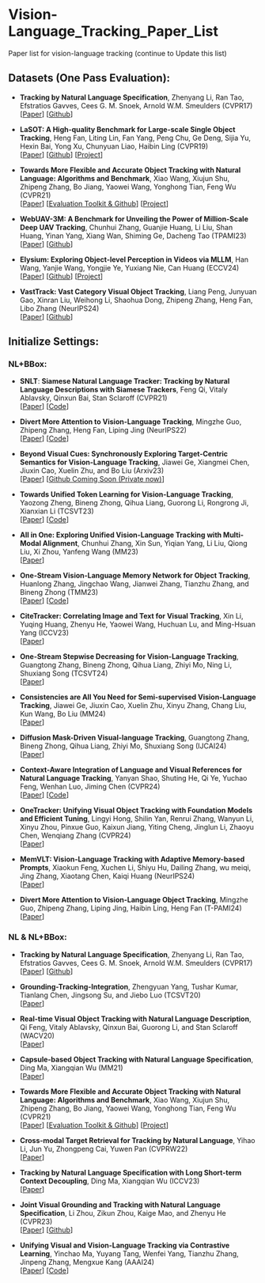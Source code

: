 # Vision-Language_Tracking_Paper_List
Paper list for vision-language tracking (continue to Update this list)

## Datasets (One Pass Evaluation):
* **Tracking by Natural Language Specification**, Zhenyang Li, Ran Tao, Efstratios Gavves, Cees G. M. Snoek, Arnold W.M. Smeulders (CVPR17)  
[[Paper](http://openaccess.thecvf.com/content_cvpr_2017/papers/Li_Tracking_by_Natural_CVPR_2017_paper.pdf)]
[[Github](https://github.com/QUVA-Lab/lang-tracker)] 

* **LaSOT: A High-quality Benchmark for Large-scale Single Object Tracking**, Heng Fan, Liting Lin, Fan Yang, Peng Chu, Ge Deng, Sijia Yu, Hexin Bai, Yong Xu, Chunyuan Liao, Haibin Ling (CVPR19)  
[[Paper](https://arxiv.org/abs/1809.07845)]
[[Github](https://github.com/HengLan/LaSOT_Evaluation_Toolkit)] 
[[Project](http://vision.cs.stonybrook.edu/~lasot/)]

* **Towards More Flexible and Accurate Object Tracking with Natural Language: Algorithms and Benchmark**, Xiao Wang, Xiujun Shu, Zhipeng Zhang, Bo Jiang, Yaowei Wang, Yonghong Tian, Feng Wu (CVPR21)  
[[Paper](https://arxiv.org/pdf/2103.16746.pdf)]
[[Evaluation Toolkit & Github](https://github.com/wangxiao5791509/TNL2K_evaluation_toolkit)]
[[Project](https://sites.google.com/view/langtrackbenchmark/)] 

* **WebUAV-3M: A Benchmark for Unveiling the Power of Million-Scale Deep UAV Tracking**, Chunhui Zhang, Guanjie Huang, Li Liu, Shan Huang, Yinan Yang, Xiang Wan, Shiming Ge, Dacheng Tao (TPAMI23)  
[[Paper](https://ieeexplore.ieee.org/document/10004511)]
[[Github](https://github.com/983632847/WebUAV-3M)] 


* **Elysium: Exploring Object-level Perception in Videos via MLLM**, Han Wang, Yanjie Wang, Yongjie Ye, Yuxiang Nie, Can Huang (ECCV24)  
[[Paper](https://arxiv.org/abs/2403.16558)]
[[Github](https://github.com/Hon-Wong/Elysium)] 
[[Project](https://hon-wong.github.io/Elysium/)]



* **VastTrack: Vast Category Visual Object Tracking**, Liang Peng, Junyuan Gao, Xinran Liu, Weihong Li, Shaohua Dong, Zhipeng Zhang, Heng Fan, Libo Zhang (NeurIPS24)  
[[Paper](https://arxiv.org/abs/2403.03493)]
[[Github](https://github.com/HengLan/VastTrack)] 



## Initialize Settings:

### NL+BBox:
* **SNLT**: **Siamese Natural Language Tracker: Tracking by Natural Language Descriptions with Siamese Trackers**, Feng Qi, Vitaly Ablavsky, Qinxun Bai, Stan Sclaroff (CVPR21)   
[[Paper](https://arxiv.org/pdf/1912.02048.pdf)] 
[[Code](https://github.com/fredfung007/snlt)]



* **Divert More Attention to Vision-Language Tracking**, Mingzhe Guo, Zhipeng Zhang, Heng Fan, Liping Jing (NeurIPS22)  
[[Paper](https://arxiv.org/abs/2207.01076)] 
[[Code](https://github.com/JudasDie/SOTS)]



* **Beyond Visual Cues: Synchronously Exploring Target-Centric Semantics for Vision-Language Tracking**, Jiawei Ge, Xiangmei Chen, Jiuxin Cao, Xuelin Zhu, and Bo Liu (Arxiv23)  
[[Paper](https://arxiv.org/abs/2311.17085)]
[[Github Coming Soon (Private now)](https://github.com/PeterBishop0/SATracker)]

* **Towards Unified Token Learning for Vision-Language Tracking**, Yaozong Zheng, Bineng Zhong, Qihua Liang, Guorong Li, Rongrong Ji, Xianxian Li (TCSVT23)  
[[Paper](https://ieeexplore.ieee.org/abstract/document/10208210)]
[[Code](https://github.com/Azong-HQU/MMTrack)]

* **All in One: Exploring Unified Vision-Language Tracking with Multi-Modal Alignment**, Chunhui Zhang, Xin Sun, Yiqian Yang, Li Liu, Qiong Liu, Xi Zhou, Yanfeng Wang (MM23)  
[[Paper](https://dl.acm.org/doi/10.1145/3581783.3611803)] 

* **One-Stream Vision-Language Memory Network for Object Tracking**, Huanlong Zhang, Jingchao Wang, Jianwei Zhang, Tianzhu Zhang, and Bineng Zhong (TMM23)  
[[Paper](https://ieeexplore.ieee.org/document/10149530)]
[[Code](https://github.com/wjc0602/OVLM)]

* **CiteTracker: Correlating Image and Text for Visual Tracking**, Xin Li, Yuqing Huang, Zhenyu He, Yaowei Wang, Huchuan Lu, and Ming-Hsuan Yang (ICCV23)  
[[Paper](https://openaccess.thecvf.com/content/ICCV2023/papers/Li_CiteTracker_Correlating_Image_and_Text_for_Visual_Tracking_ICCV_2023_paper.pdf)] 



* **One-Stream Stepwise Decreasing for Vision-Language Tracking**, Guangtong Zhang, Bineng Zhong, Qihua Liang, Zhiyi Mo, Ning Li, Shuxiang Song (TCSVT24)  
[[Paper](https://ieeexplore.ieee.org/abstract/document/10510485)]


* **Consistencies are All You Need for Semi-supervised Vision-Language Tracking**, Jiawei Ge, Jiuxin Cao, Xuelin Zhu, Xinyu Zhang, Chang Liu, Kun Wang, Bo Liu (MM24)  
[[Paper](https://dl.acm.org/doi/10.1145/3664647.3680657)]

* **Diffusion Mask-Driven Visual-language Tracking**, Guangtong Zhang, Bineng Zhong, Qihua Liang, Zhiyi Mo, Shuxiang Song (IJCAI24)  
[[Paper](https://www.ijcai.org/proceedings/2024/0183.pdf)]

* **Context-Aware Integration of Language and Visual References for Natural Language Tracking**, Yanyan Shao, Shuting He, Qi Ye, Yuchao Feng, Wenhan Luo, Jiming Chen (CVPR24)  
[[Paper](https://arxiv.org/abs/2403.19975)]
[[Code](https://github.com/twotwo2/QueryNLT)]

* **OneTracker: Unifying Visual Object Tracking with Foundation Models and Efficient Tuning**, Lingyi Hong, Shilin Yan, Renrui Zhang, Wanyun Li, Xinyu Zhou, Pinxue Guo, Kaixun Jiang, Yiting Cheng, Jinglun Li, Zhaoyu Chen, Wenqiang Zhang (CVPR24)  
[[Paper](https://arxiv.org/pdf/2403.09634.pdf)]


* **MemVLT: Vision-Language Tracking with Adaptive Memory-based Prompts**, Xiaokun Feng, Xuchen Li, Shiyu Hu, Dailing Zhang, wu meiqi, Jing Zhang, Xiaotang Chen, Kaiqi Huang (NeurIPS24)  
[[Paper](https://nips.cc/virtual/2024/poster/94643)]


* **Divert More Attention to Vision-Language Object Tracking**, Mingzhe Guo, Zhipeng Zhang, Liping Jing, Haibin Ling, Heng Fan (T-PAMI24)  
[[Paper](https://ieeexplore.ieee.org/abstract/document/10547435)]



### NL & NL+BBox:
* **Tracking by Natural Language Specification**, Zhenyang Li, Ran Tao, Efstratios Gavves, Cees G. M. Snoek, Arnold W.M. Smeulders (CVPR17)  
[[Paper](http://openaccess.thecvf.com/content_cvpr_2017/papers/Li_Tracking_by_Natural_CVPR_2017_paper.pdf)]
[[Github](https://github.com/QUVA-Lab/lang-tracker)] 


* **Grounding-Tracking-Integration**, Zhengyuan Yang, Tushar Kumar, Tianlang Chen, Jingsong Su, and Jiebo Luo (TCSVT20)  
[[Paper](https://arxiv.org/abs/1912.06316)]

* **Real-time Visual Object Tracking with Natural Language Description**, Qi Feng, Vitaly Ablavsky, Qinxun Bai, Guorong Li, and Stan Sclaroff (WACV20)  
[[Paper](https://arxiv.org/abs/1912.06316)]



* **Capsule-based Object Tracking with Natural Language Specification**, Ding Ma, Xiangqian Wu (MM21)  
[[Paper](https://dl.acm.org/doi/abs/10.1145/3474085.3475349)]
 
* **Towards More Flexible and Accurate Object Tracking with Natural Language: Algorithms and Benchmark**, Xiao Wang, Xiujun Shu, Zhipeng Zhang, Bo Jiang, Yaowei Wang, Yonghong Tian, Feng Wu (CVPR21)  
[[Paper](https://arxiv.org/pdf/2103.16746.pdf)]
[[Evaluation Toolkit & Github](https://github.com/wangxiao5791509/TNL2K_evaluation_toolkit)]
[[Project](https://sites.google.com/view/langtrackbenchmark/)] 



* **Cross-modal Target Retrieval for Tracking by Natural Language**, Yihao Li, Jun Yu, Zhongpeng Cai, Yuwen Pan (CVPRW22)  
[[Paper](https://openaccess.thecvf.com/content/CVPR2022W/ODRUM/papers/Li_Cross-Modal_Target_Retrieval_for_Tracking_by_Natural_Language_CVPRW_2022_paper.pdf)]


* **Tracking by Natural Language Specification with Long Short-term Context Decoupling**, Ding Ma, Xiangqian Wu (ICCV23)  
[[Paper](https://openaccess.thecvf.com/content/ICCV2023/papers/Ma_Tracking_by_Natural_Language_Specification_with_Long_Short-term_Context_Decoupling_ICCV_2023_paper.pdf)]

* **Joint Visual Grounding and Tracking with Natural Language Specification**, Li Zhou, Zikun Zhou, Kaige Mao, and Zhenyu He (CVPR23)  
[[Paper](https://arxiv.org/abs/2303.12027)]
[[Github](https://github.com/lizhou-cs/JointNLT)] 



* **Unifying Visual and Vision-Language Tracking via Contrastive Learning**, Yinchao Ma, Yuyang Tang, Wenfei Yang, Tianzhu Zhang, Jinpeng Zhang, Mengxue Kang (AAAI24)  
[[Paper](https://dl.acm.org/doi/10.1145/3664647.3680657)]
[[Code](https://github.com/OpenSpaceAI/UVLTrack)]



